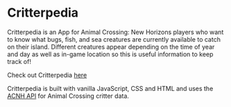 # Critterpedia

Critterpedia is an App for Animal Crossing: New Horizons players who want to know what bugs, fish, and sea creatures are currently available to catch on their island.
Different creatures appear depending on the time of year and day as well as in-game location so this is useful information to keep track of!

Check out Critterpedia [here](https://yunyunliu.github.io/Critterpedia/)

Critterpedia is built with vanilla JavaScript, CSS and HTML and uses the [ACNH API](http://acnhapi.com/) for Animal Crossing critter data.
